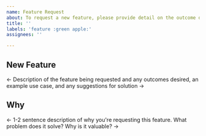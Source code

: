 ```yaml
---
name: Feature Request
about: To request a new feature, please provide detail on the outcome desired, solutions attempted and any suggested approaches.
title: ''
labels: 'feature :green apple:'
assignees: ''

---
```

<!--- Thanks for submitting a feature request! While we cannot guarantee to act on all requests, please note that we value your feedback greatly, and look forward to hearing your suggestions.  --->
## New Feature

<- Description of the feature being requested and any outcomes desired, an example use case, and any suggestions for solution ->

## Why
<- 1-2 sentence description of why you're requesting this feature. What problem does it solve? Why is it valuable? ->
